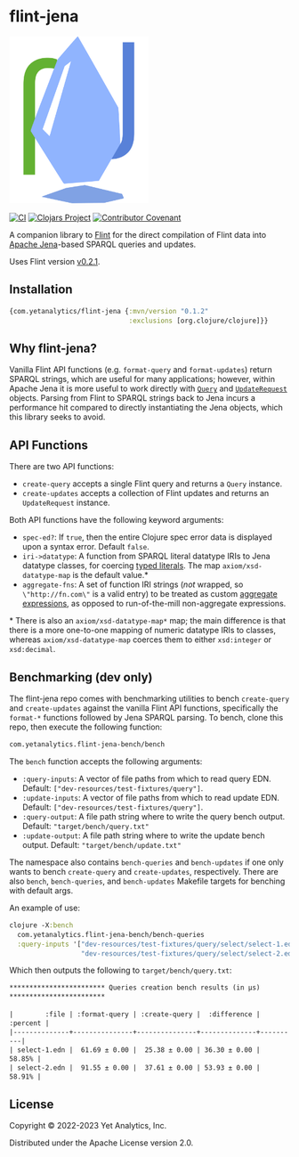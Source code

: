 # flint-jena

<img src="logo/logo.svg" alt="Flint Jena Logo" width="250px" />

[![CI](https://github.com/yetanalytics/flint-jena/actions/workflows/test.yml/badge.svg)](https://github.com/yetanalytics/flint-jena/actions/workflows/test.yml)
[![Clojars Project](https://img.shields.io/clojars/v/com.yetanalytics/flint-jena.svg)](https://clojars.org/com.yetanalytics/flint)
[![Contributor Covenant](https://img.shields.io/badge/Contributor%20Covenant-2.1-5e0b73.svg)](CODE_OF_CONDUCT.md)

A companion library to [Flint](https://github.com/yetanalytics/flint) for the direct compilation of Flint data into [Apache Jena](https://jena.apache.org/)-based SPARQL queries and updates.

Uses Flint version [v0.2.1](https://github.com/yetanalytics/flint/releases/tag/v0.2.1).

## Installation

```clojure
{com.yetanalytics/flint-jena {:mvn/version "0.1.2"
                              :exclusions [org.clojure/clojure]}}
```

## Why flint-jena?

Vanilla Flint API functions (e.g. `format-query` and `format-updates`) return SPARQL strings, which are useful for many applications; however, within Apache Jena it is more useful to work directly with [`Query`](https://www.javadoc.io/doc/org.apache.jena/jena-arq/latest/org.apache.jena.arq/org/apache/jena/query/Query.html) and [`UpdateRequest`](https://www.javadoc.io/doc/org.apache.jena/jena-arq/latest/org.apache.jena.arq/org/apache/jena/update/UpdateRequest.html) objects. Parsing from Flint to SPARQL strings back to Jena incurs a performance hit compared to directly instantiating the Jena objects, which this library seeks to avoid.

## API Functions

There are two API functions:
- `create-query` accepts a single Flint query and returns a `Query` instance.
- `create-updates` accepts a collection of Flint updates and returns an `UpdateRequest` instance.

Both API functions have the following keyword arguments:
- `spec-ed?`: If `true`, then the entire Clojure spec error data is displayed upon a syntax error. Default `false`.
- `iri->datatype`: A function from SPARQL literal datatype IRIs to Jena datatype classes, for coercing [typed literals](https://jena.apache.org/documentation/notes/typed-literals.html). The map `axiom/xsd-datatype-map` is the default value.\*
- `aggregate-fns`: A set of function IRI strings (_not_ wrapped, so `\"http://fn.com\"` is a valid entry) to be treated as custom [aggregate expressions](https://jena.apache.org/documentation/query/group-by.html), as opposed to run-of-the-mill non-aggregate expressions.

\* There is also an `axiom/xsd-datatype-map*` map; the main difference is that there is a more one-to-one mapping of numeric datatype IRIs to classes, whereas `axiom/xsd-datatype-map` coerces them to either `xsd:integer` or `xsd:decimal`.

## Benchmarking (dev only)

The flint-jena repo comes with benchmarking utilities to bench `create-query` and `create-updates` against the vanilla Flint API functions, specifically the `format-*` functions followed by Jena SPARQL parsing. To bench, clone this repo, then execute the following function:
```clojure
com.yetanalytics.flint-jena-bench/bench
```
The `bench` function accepts the following arguments:
- `:query-inputs`: A vector of file paths from which to read query EDN. Default: `["dev-resources/test-fixtures/query"]`.
- `:update-inputs`: A vector of file paths from which to read update EDN. Default: `["dev-resources/test-fixtures/query"]`. 
- `:query-output`: A file path string where to write the query bench output. Default: `"target/bench/query.txt"`
- `:update-output`: A file path string where to write the update bench output. Default: `"target/bench/update.txt"`

The namespace also contains `bench-queries` and `bench-updates` if one only wants to bench `create-query` and `create-updates`, respectively. There are also `bench`, `bench-queries`, and `bench-updates` Makefile targets for benching with default args.

An example of use:
```clojure
clojure -X:bench
  com.yetanalytics.flint-jena-bench/bench-queries 
  :query-inputs '["dev-resources/test-fixtures/query/select/select-1.edn" 
                  "dev-resources/test-fixtures/query/select/select-2.edn"]'
```

Which then outputs the following to `target/bench/query.txt`:

```
************************ Queries creation bench results (in µs) ************************

|        :file | :format-query | :create-query |  :difference | :percent |
|--------------+---------------+---------------+--------------+----------|
| select-1.edn |  61.69 ± 0.00 |  25.38 ± 0.00 | 36.30 ± 0.00 |   58.85% |
| select-2.edn |  91.55 ± 0.00 |  37.61 ± 0.00 | 53.93 ± 0.00 |   58.91% |
```

## License

Copyright © 2022-2023 Yet Analytics, Inc.

Distributed under the Apache License version 2.0.

